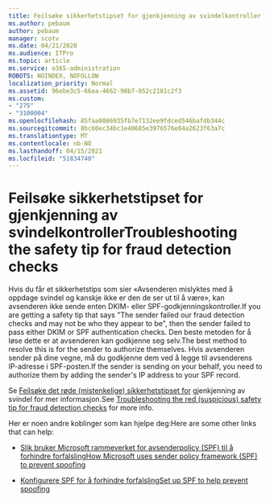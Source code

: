 ```yaml
---
title: Feilsøke sikkerhetstipset for gjenkjenning av svindelkontroller
ms.author: pebaum
author: pebaum
manager: scotv
ms.date: 04/21/2020
ms.audience: ITPro
ms.topic: article
ms.service: o365-administration
ROBOTS: NOINDEX, NOFOLLOW
localization_priority: Normal
ms.assetid: 96ebe3c5-66ea-4662-98b7-052c2181c2f3
ms.custom:
- "275"
- "3100004"
ms.openlocfilehash: 85faa0086935fb7e7132ee9fdced546bafdb344c
ms.sourcegitcommit: 8bc60ec34bc1e40685e3976576e04a2623f63a7c
ms.translationtype: MT
ms.contentlocale: nb-NO
ms.lasthandoff: 04/15/2021
ms.locfileid: "51834740"
---
```

# <a name="troubleshooting-the-safety-tip-for-fraud-detection-checks"></a><span data-ttu-id="e8fa8-102">Feilsøke sikkerhetstipset for gjenkjenning av svindelkontroller</span><span class="sxs-lookup"><span data-stu-id="e8fa8-102">Troubleshooting the safety tip for fraud detection checks</span></span>

<span data-ttu-id="e8fa8-103">Hvis du får et sikkerhetstips som sier «Avsenderen mislyktes med å oppdage svindel og kanskje ikke er den de ser ut til å være», kan avsenderen ikke sende enten DKIM- eller SPF-godkjenningskontroller.</span><span class="sxs-lookup"><span data-stu-id="e8fa8-103">If you are getting a safety tip that says "The sender failed our fraud detection checks and may not be who they appear to be", then the sender failed to pass either DKIM or SPF authentication checks.</span></span> <span data-ttu-id="e8fa8-104">Den beste metoden for å løse dette er at avsenderen kan godkjenne seg selv.</span><span class="sxs-lookup"><span data-stu-id="e8fa8-104">The best method to resolve this is for the sender to authorize themselves.</span></span> <span data-ttu-id="e8fa8-105">Hvis avsenderen sender på dine vegne, må du godkjenne dem ved å legge til avsenderens IP-adresse i SPF-posten.</span><span class="sxs-lookup"><span data-stu-id="e8fa8-105">If the sender is sending on your behalf, you need to authorize them by adding the sender's IP address to your SPF record.</span></span>
  
<span data-ttu-id="e8fa8-106">Se [Feilsøke det røde (mistenkelige) sikkerhetstipset for](https://blogs.msdn.microsoft.com/tzink/2016/11/02/troubleshooting-the-red-suspicious-safety-tip-for-fraud-detection-checks/) gjenkjenning av svindel for mer informasjon.</span><span class="sxs-lookup"><span data-stu-id="e8fa8-106">See [Troubleshooting the red (suspicious) safety tip for fraud detection checks](https://blogs.msdn.microsoft.com/tzink/2016/11/02/troubleshooting-the-red-suspicious-safety-tip-for-fraud-detection-checks/) for more info.</span></span>
  
<span data-ttu-id="e8fa8-107">Her er noen andre koblinger som kan hjelpe deg:</span><span class="sxs-lookup"><span data-stu-id="e8fa8-107">Here are some other links that can help:</span></span>
  
- [<span data-ttu-id="e8fa8-108">Slik bruker Microsoft rammeverket for avsenderpolicy (SPF) til å forhindre forfalsling</span><span class="sxs-lookup"><span data-stu-id="e8fa8-108">How Microsoft uses sender policy framework (SPF) to prevent spoofing</span></span>](https://docs.microsoft.com/microsoft-365/security/office-365-security/how-office-365-uses-spf-to-prevent-spoofing)

- [<span data-ttu-id="e8fa8-109">Konfigurere SPF for å forhindre forfalsling</span><span class="sxs-lookup"><span data-stu-id="e8fa8-109">Set up SPF to help prevent spoofing</span></span>](https://docs.microsoft.com/microsoft-365/security/office-365-security/set-up-spf-in-office-365-to-help-prevent-spoofing)
